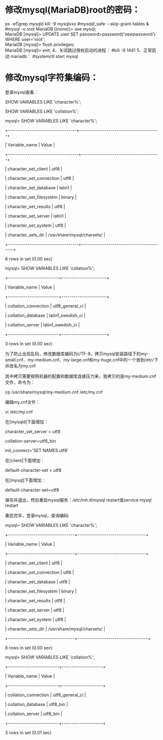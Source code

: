 # 修改mysql(MariaDB)root的密码：
ps -ef|grep mysqld  kill -9 mysqlxxx
#mysqld_safe --skip-grant-tables &
#mysql -u root
MariaDB [(none)]> use mysql;  
MariaDB [mysql]> UPDATE user SET password=password('newpassword') WHERE user='root';  
MariaDB [mysql]> flush privileges;   
MariaDB [mysql]> exit; 
4、关闭跳过授权启动的进程：
#kill -9 1441 
5、正常启动 mariadb：
#systemctl start mysql

# 修改mysql字符集编码：

登录mysql查看：

SHOW VARIABLES LIKE 'character%';

SHOW VARIABLES LIKE 'collation%'; 

 

 

mysql> SHOW VARIABLES LIKE 'character%';

+-----------------------------------+-----------------------------------------+

| Variable_name                  | Value                                |

+------------------------------------+----------------------------------------+

| character_set_client          | utf8                                   |

| character_set_connection | utf8                                   |

| character_set_database    | latin1                                |

| character_set_filesystem   | binary                               |

| character_set_results        | utf8                                   |

| character_set_server        | latin1                                 |

| character_set_system       | utf8                                    |

| character_sets_dir            | /usr/share/mysql/charsets/ |

+------------------------------------+-------------------------------------------+

8 rows in set (0.00 sec)

 

 

mysql> SHOW VARIABLES LIKE 'collation%'; 

+--------------------------+-----------------------+

| Variable_name          | Value                   |

+--------------------------+-----------------------+

| collation_connection | utf8_general_ci    |

| collation_database   | latin1_swedish_ci  |

| collation_server        | latin1_swedish_ci  |

+--------------------------+-----------------------+

3 rows in set (0.00 sec)

 

为了防止出现乱码，修改数据库编码为UTF-8，拷贝mysql安装路径下的my-small.cnf、my-medium.cnf、my-large.cnf和my-huge.cnf中的一个放到/etc/下 并改名为my.cnf

其中拷贝需要按照机器的配置和数据库连接压力来，我拷贝的是my-medium.cnf文件，命令为：

cp /usr/share/mysql/my-medium.cnf /etc/my.cnf

编辑my.cnf文件：

vi /etc/my.cnf 

 

在[mysqld]下面增加：

character_set_server = utf8

collation-server=utf8_bin

init_connect='SET NAMES utf8'

在[client]下面增加：

default-character-set = utf8

在[mysql]下面增加：

default-character-set=utf8

 

 

保存并退出，然后重启mysql服务：/etc/init.d/mysql restart或service mysql restart

 

重启完毕，登录mysql，查询编码:

mysql> SHOW VARIABLES LIKE 'character%';

+----------------------------------+-----------------------------------+

| Variable_name                    | Value                                  |

+----------------------------------+-----------------------------------+

| character_set_client           | utf8                                       |

| character_set_connection  | utf8                                       |

| character_set_database     | utf8                                       |

| character_set_filesystem    | binary                                   |

| character_set_results         | utf8                                       |

| character_set_server          | utf8                                       |

| character_set_system         | utf8                                       |

| character_sets_dir              | /usr/share/mysql/charsets/    |

+----------------------------------+------------------------------------+

8 rows in set (0.00 sec)

 

mysql> SHOW VARIABLES LIKE 'collation%'; 

+--------------------------+---------------------+

| Variable_name          | Value                 |

+--------------------------+---------------------+

| collation_connection | utf8_general_ci  |

| collation_database   | utf8_bin              |

| collation_server        | utf8_bin              |

+--------------------------+---------------------+

3 rows in set (0.01 sec) 

